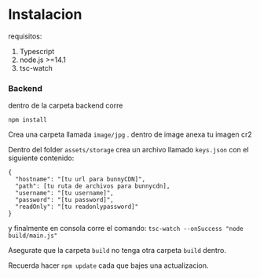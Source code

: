 # Instalacion

requisitos:

1. Typescript
1. node.js >=14.1
1. tsc-watch

### Backend

dentro de la carpeta backend corre

```
npm install

```

Crea una carpeta llamada `image/jpg` .
dentro de image anexa tu imagen cr2

Dentro del folder `assets/storage` crea un archivo llamado `keys.json`
con el siguiente contenido:

```
{
  "hostname": "[tu url para bunnyCDN]",
  "path": [tu ruta de archivos para bunnycdn],
  "username": "[tu username]",
  "password": "[tu password]",
  "readOnly": "[tu readonlypassword]"
}

```

y finalmente en consola corre el comando: `tsc-watch --onSuccess "node build/main.js"`

Asegurate que la carpeta `build` no tenga otra carpeta `build` dentro.

Recuerda hacer `npm update` cada que bajes una actualizacion.
